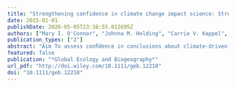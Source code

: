 ```yaml
---
title: "Strengthening confidence in climate change impact science: Strengthening confidence in climate impact science"
date: 2015-01-01
publishDate: 2020-05-05T23:38:55.012695Z
authors: ["Mary I. O'Connor", "Johnna M. Holding", "Carrie V. Kappel", "Carlos M. Duarte", "Keith Brander", "Christopher J. Brown", "John F. Bruno", "Lauren Buckley", "Michael T. Burrows", "Benjamin S. Halpern", "Wolfgang Kiessling", "Pippa Moore", "John M. Pandolfi", "Camille Parmesan", "Elvira S. Poloczanska", "David S. Schoeman", "William J. Sydeman", "Anthony J. Richardson"]
publication_types: ["2"]
abstract: "Aim To assess conﬁdence in conclusions about climate-driven biological change through time, and identify approaches for strengthening conﬁdence scientiﬁc conclusions about ecological impacts of climate change."
featured: false
publication: "*Global Ecology and Biogeography*"
url_pdf: "http://doi.wiley.com/10.1111/geb.12218"
doi: "10.1111/geb.12218"
---
```


